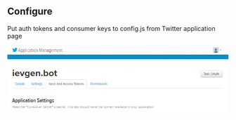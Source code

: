 ## Configure
Put auth tokens and consumer keys to config.js from Twitter application page

<p align="center">
   <img src="https://github.com/esedin/assets/blob/master/images/Twitter_Application_Management.png?raw=true" width="546"/>
</p>

